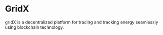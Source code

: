 # GridX
gridX is a decentralized platform for trading and tracking energy seamlessly using blockchain technology.
